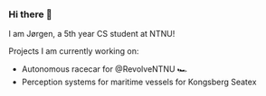 ### Hi there 👋

I am Jørgen, a 5th year CS student at NTNU!

Projects I am currently working on: 
- Autonomous racecar for @RevolveNTNU 🏎️
- Perception systems for maritime vessels for Kongsberg Seatex
